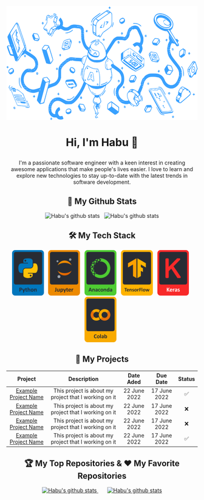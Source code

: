 <div align=center><img src="https://github.com/habuhenka/habuhenka/blob/main/Banner.svg" height=300/></div>

# <p align=center>Hi, I'm Habu 👋</p>
<p align=center>I'm a passionate software engineer with a keen interest in creating awesome applications that make people's lives easier. I love to learn and explore new technologies to stay up-to-date with the latest trends in software development.</p>

## <div align=center>🎯 My Github Stats</div>
<div align=center >
  <img src="https://github-readme-streak-stats.herokuapp.com?user=agunghabu&theme=onedark&hide_border=true" alt="Habu's github stats" height=180/> &nbsp
  <img src="https://github-readme-stats.vercel.app/api/top-langs/?username=agunghabu&layout=compact&hide_border=true&theme=onedark&count_private=true" alt="Habu's github stats" height=180/>
</div>

## <div align=center>🛠️ My Tech Stack</div>
<p align="center">
  <a href=https://www.python.org><img src="https://github.com/habuhenka/habuhenka/blob/main/Python.svg" alt="Python" height=120/></a> &nbsp
  <a href=https://jupyter.org><img src="https://github.com/habuhenka/habuhenka/blob/main/Jupyter.svg" alt="Jupyter Notebook" height=120/></a> &nbsp
  <a href=https://www.anaconda.com><img src="https://github.com/habuhenka/habuhenka/blob/main/Anaconda.svg" alt="Anaconda" height=120/></a> &nbsp
  <a href=https://www.tensorflow.org><img src="https://github.com/habuhenka/habuhenka/blob/main/TensorFlow.svg" alt="TensorFlow" height=120/></a> &nbsp
  <a href=https://keras.io><img src="https://github.com/habuhenka/habuhenka/blob/main/Keras.svg" alt="Keras" height=120/></a> &nbsp
  <a href=https://colab.research.google.com><img src="https://github.com/habuhenka/habuhenka/blob/main/Colab.svg" alt="Google Colab" height=120/></a> &nbsp
</p>

## <div align=center>🚀 My Projects</div>
<table align=center>
    <thead>
        <tr>
            <th>Project</th>
            <th>Description</th>
            <th>Date Aded</th>
            <th>Due Date</th>
            <th>Status</th>
        </tr>
    </thead>
    <tbody>
        <tr>
            <td align="center"><a href=https://github.com/habuhenka/Project-1>Example Project Name</a></td>
            <td align="center">This project is about my project that I working on it</td>
            <td align="center">22 June 2022</td>
            <td align="center">17 June 2022</td>
            <td align="center">✅</td>
        </tr>
        <tr>
            <td align="center"><a href=https://github.com/habuhenka/Project-1>Example Project Name</a></td>
            <td align="center">This project is about my project that I working on it</td>
            <td align="center">22 June 2022</td>
            <td align="center">17 June 2022</td>
            <td align="center">❌</td>
        </tr>
        <tr>
            <td align="center"><a href=https://github.com/habuhenka/Project-1>Example Project Name</a></td>
            <td align="center">This project is about my project that I working on it</td>
            <td align="center">22 June 2022</td>
            <td align="center">17 June 2022</td>
            <td align="center">❌</td>
        </tr>
        <tr>
            <td align="center"><a href=https://github.com/habuhenka/Project-1>Example Project Name</a></td>
            <td align="center">This project is about my project that I working on it</td>
            <td align="center">22 June 2022</td>
            <td align="center">17 June 2022</td>
            <td align="center">✅</td>
        </tr>
    </tbody>
</table>

## <div align=center>🏆 My Top Repositories & ❤️ My Favorite Repositories</div>
<div align=center>
  <a href=https://github.com/habuhenka/tech_stack> <img src="https://github-readme-stats.vercel.app/api/pin/?username=habuhenka&repo=tech_stack&border_color=e4bf7a&theme=onedark" alt="Habu's github stats"/> </a> &nbsp &nbsp &nbsp 
  <a href=https://github.com/habuhenka/habuhenka> <img src="https://github-readme-stats.vercel.app/api/pin/?username=habuhenka&repo=habuhenka&border_color=e4bf7a&theme=onedark" alt="Habu's github stats"/> </a>
</div>
<!--&nbsp
<div align=center>
  <a href=https://github.com/habuhenka/static-web> <img src="https://github-readme-stats.vercel.app/api/pin/?username=habuhenka&repo=static-web&border_color=e4bf7a&theme=onedark" alt="Habu's github stats"/> </a> &nbsp &nbsp &nbsp 
  <a href=https://github.com/habuhenka/Flutter-Task> <img src="https://github-readme-stats.vercel.app/api/pin/?username=habuhenka&repo=Flutter-Task&border_color=e4bf7a&theme=onedark" alt="Habu's github stats"/> </a>
</div>-->
